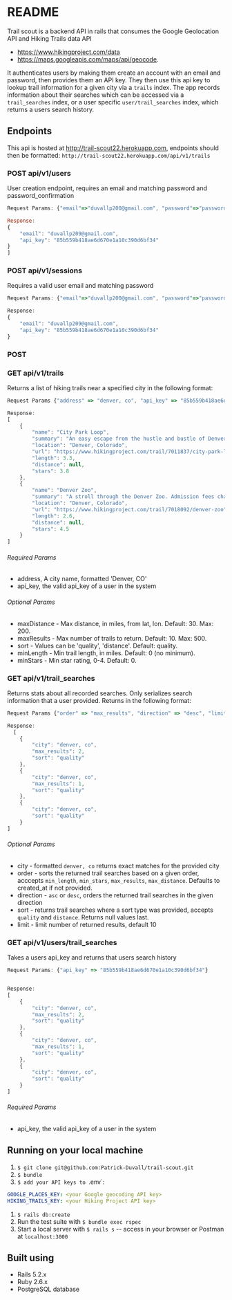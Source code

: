 # README

Trail scout is a backend API in rails that consumes the Google Geolocation API and Hiking Trails data API
- https://www.hikingproject.com/data
- https://maps.googleapis.com/maps/api/geocode.

It authenticates users by making them create an account with an email and password, then provides them an API key. They then use this api key to lookup trail information for a given city via a `trails` index. The app records information about their searches which can be accessed via a `trail_searches` index, or a user specific `user/trail_searches` index, which returns a users search history.


## Endpoints

This api is hosted at http://trail-scout22.herokuapp.com, endpoints should then be formatted: `http://trail-scout22.herokuapp.com/api/v1/trails`

### POST api/v1/users
User creation endpoint, requires an email and matching password and password_confirmation
```javascript
Request Params: {"email"=>"duvallp200@gmail.com", "password"=>"password", "password_confirmation"=>"password"

Response:
{
    "email": "duvallp209@gmail.com",
    "api_key": "85b559b418ae6d670e1a10c390d6bf34"
}
]
```
### POST api/v1/sessions
Requires a valid user email and matching password 
```javascript
Request Params: {"email"=>"duvallp200@gmail.com", "password"=>"password"}

Response:
{
    "email": "duvallp209@gmail.com",
    "api_key": "85b559b418ae6d670e1a10c390d6bf34"
}

``` 

### POST 

### GET api/v1/trails
Returns a list of hiking trails near a specified city in the following format:
```javascript
Request Params {"address" => "denver, co", "api_key" => "85b559b418ae6d670e1a10c390d6bf34", "limit" => "2"}

Response:
[
    {
        "name": "City Park Loop",
        "summary": "An easy escape from the hustle and bustle of Denver's city limits.",
        "location": "Denver, Colorado",
        "url": "https://www.hikingproject.com/trail/7011837/city-park-loop",
        "length": 3.3,
        "distance": null,
        "stars": 3.8
    },
    {
        "name": "Denver Zoo",
        "summary": "A stroll through the Denver Zoo. Admission fees charged to access this trail",
        "location": "Denver, Colorado",
        "url": "https://www.hikingproject.com/trail/7018092/denver-zoo",
        "length": 2.6,
        "distance": null,
        "stars": 4.5
    }
]
``` 
###### Required Params
- address, A city name, formatted 'Denver, CO'
- api_key, the valid api_key of a user in the system

###### Optional Params
- maxDistance - Max distance, in miles, from lat, lon. Default: 30. Max: 200. 
- maxResults - Max number of trails to return. Default: 10. Max: 500.
- sort - Values can be 'quality', 'distance'. Default: quality.
- minLength - Min trail length, in miles. Default: 0 (no minimum).
- minStars - Min star rating, 0-4. Default: 0.

### GET api/v1/trail_searches
Returns stats about all recorded searches. Only serializes search information that a user provided. Returns in the following format:
```javascript
Request Params {"order" => "max_results", "direction" => "desc", "limit" => "3"}

Response:
  [
    {
        "city": "denver, co",
        "max_results": 2,
        "sort": "quality"
    },
    {
        "city": "denver, co",
        "max_results": 1,
        "sort": "quality"
    },
    {
        "city": "denver, co",
        "sort": "quality"
    }
]
```
###### Optional Params
- city - formatted `denver, co` returns exact matches for the provided city 
- order - sorts the returned trail searches based on a given order, acccepts `min_length`, `min_stars`, `max_results`, `max_distance`. Defaults to created_at if not provided.
- direction - `asc` or `desc`, orders the returned trail searches in the given direction
- sort - returns trail searches where a sort type was provided, accepts `quality` and `distance`. Returns null values last.
- limit - limit number of returned results, default 10

### GET api/v1/users/trail_searches
Takes a users api_key and returns that users search history
```javascript
Request Params: {"api_key" => "85b559b418ae6d670e1a10c390d6bf34"}


Response:
[
    {
        "city": "denver, co",
        "max_results": 2,
        "sort": "quality"
    },
    {
        "city": "denver, co",
        "max_results": 1,
        "sort": "quality"
    },
    {
        "city": "denver, co",
        "sort": "quality"
    }
]
```
###### Required Params
- api_key, the valid api_key of a user in the system


## Running on your local machine
1. `$ git clone git@github.com:Patrick-Duvall/trail-scout.git`
1. `$ bundle`
1. `$ add your API keys to `.env`: 
```yml
GOOGLE_PLACES_KEY: <your Google geocoding API key>
HIKING_TRAILS_KEY: <your Hiking Project API key>
```
1. `$ rails db:create`
1. Run the test suite with `$ bundle exec rspec`
1. Start a local server with `$ rails s` -- access in your browser or Postman at `localhost:3000`

## Built using
- Rails 5.2.x 
- Ruby 2.6.x
- PostgreSQL database
